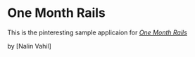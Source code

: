 # One Month Rails

This is the pinteresting sample applicaion for
[*One Month Rails*](http://onemonthrails.com)

by [Nalin Vahil]